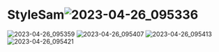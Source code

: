 # StyleSam![2023-04-26_095336](https://user-images.githubusercontent.com/117613420/234445985-84555d07-f39e-48d2-b603-ca7f710a32b4.png)
![2023-04-26_095359](https://user-images.githubusercontent.com/117613420/234445992-dd1565a5-9bdd-404b-bc3d-31a7a070f97d.png)
![2023-04-26_095407](https://user-images.githubusercontent.com/117613420/234445995-d82e944d-f38a-44d8-b08d-8374454aad48.png)
![2023-04-26_095413](https://user-images.githubusercontent.com/117613420/234445998-dda768ea-aeac-4ebe-b0bd-4c98cd846bf0.png)
![2023-04-26_095421](https://user-images.githubusercontent.com/117613420/234446000-e1838ea6-9735-4237-85ae-db3b44adc180.png)
